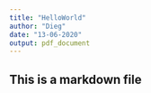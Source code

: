```yaml
---
title: "HelloWorld"
author: "Dieg"
date: "13-06-2020"
output: pdf_document
---
```

## This is a markdown file